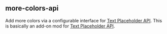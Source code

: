 ## more-colors-api

Add more colors via a configurable interface for [Text Placeholder API](https://modrinth.com/mod/placeholder-api).
This is basically an add-on mod for [Text Placeholder API](https://modrinth.com/mod/placeholder-api).
